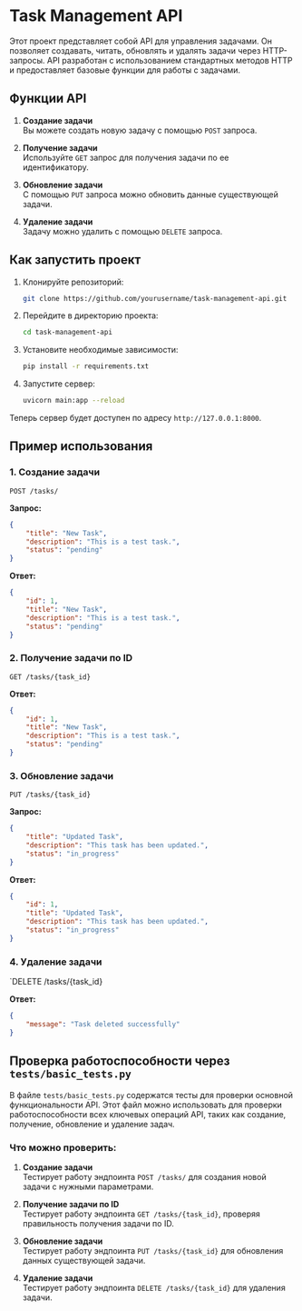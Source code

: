 # Task Management API

Этот проект представляет собой API для управления задачами. Он позволяет создавать, читать, обновлять и удалять задачи через HTTP-запросы. API разработан с использованием стандартных методов HTTP и предоставляет базовые функции для работы с задачами.

## Функции API

1. **Создание задачи**  
   Вы можете создать новую задачу с помощью `POST` запроса.

2. **Получение задачи**  
   Используйте `GET` запрос для получения задачи по ее идентификатору.

3. **Обновление задачи**  
   С помощью `PUT` запроса можно обновить данные существующей задачи.

4. **Удаление задачи**  
   Задачу можно удалить с помощью `DELETE` запроса.

## Как запустить проект

1. Клонируйте репозиторий:
    ```bash
    git clone https://github.com/yourusername/task-management-api.git
    ```

2. Перейдите в директорию проекта:
    ```bash
    cd task-management-api
    ```

3. Установите необходимые зависимости:
    ```bash
    pip install -r requirements.txt
    ```

4. Запустите сервер:
    ```bash
    uvicorn main:app --reload
    ```

Теперь сервер будет доступен по адресу `http://127.0.0.1:8000`.

## Пример использования

### 1. Создание задачи

`POST /tasks/`

**Запрос:**
```json
{
    "title": "New Task",
    "description": "This is a test task.",
    "status": "pending"
}
```
**Ответ:**
```json
{
    "id": 1,
    "title": "New Task",
    "description": "This is a test task.",
    "status": "pending"
}
```

### 2. Получение задачи по ID

`GET /tasks/{task_id}`

**Ответ:**
```json
{
    "id": 1,
    "title": "New Task",
    "description": "This is a test task.",
    "status": "pending"
}
```

### 3. Обновление задачи

`PUT /tasks/{task_id}`

**Запрос:**
```json
{
    "title": "Updated Task",
    "description": "This task has been updated.",
    "status": "in_progress"
}
```

**Ответ:**
```json
{
    "id": 1,
    "title": "Updated Task",
    "description": "This task has been updated.",
    "status": "in_progress"
}
```

### 4. Удаление задачи

`DELETE /tasks/{task_id}

**Ответ:**
```json
{
    "message": "Task deleted successfully"
}
```

## Проверка работоспособности через `tests/basic_tests.py`

В файле `tests/basic_tests.py` содержатся тесты для проверки основной функциональности API. Этот файл можно использовать для проверки работоспособности всех ключевых операций API, таких как создание, получение, обновление и удаление задач.

### Что можно проверить:

1. **Создание задачи**  
   Тестирует работу эндпоинта `POST /tasks/` для создания новой задачи с нужными параметрами.

2. **Получение задачи по ID**  
   Тестирует работу эндпоинта `GET /tasks/{task_id}`, проверяя правильность получения задачи по ID.

3. **Обновление задачи**  
   Тестирует работу эндпоинта `PUT /tasks/{task_id}` для обновления данных существующей задачи.

4. **Удаление задачи**  
   Тестирует работу эндпоинта `DELETE /tasks/{task_id}` для удаления задачи.